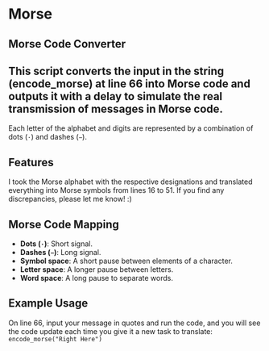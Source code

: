 # Morse
## Morse Code Converter

## This script converts the input in the string (encode_morse) at line 66 into Morse code and outputs it with a delay to simulate the real transmission of messages in Morse code.
Each letter of the alphabet and digits are represented by a combination of dots (`·`) and dashes (`−`).

## Features
I took the Morse alphabet with the respective designations and translated everything into Morse symbols from lines 16 to 51. If you find any discrepancies, please let me know! :)

## Morse Code Mapping
- **Dots (`·`)**: Short signal.
- **Dashes (`−`)**: Long signal.
- **Symbol space**: A short pause between elements of a character.
- **Letter space**: A longer pause between letters.
- **Word space**: A long pause to separate words.

## Example Usage

On line 66, input your message in quotes and run the code, and you will see the code update each time you give it a new task to translate:
`encode_morse("Right Here")`